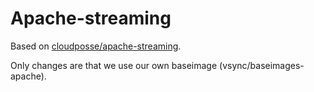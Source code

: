 # Apache-streaming

Based on [cloudposse/apache-streaming](https://github.com/cloudposse/apache-streaming).

Only changes are that we use our own baseimage (vsync/baseimages-apache).